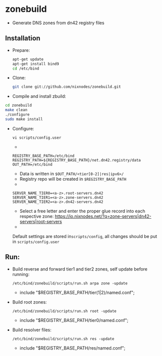 # zonebuild

* Generate DNS zones from dn42 registry files

## Installation
* Prepare:

  ```sh
  apt-get update
  apt-get install bind9
  cd /etc/bind
  ```
* Clone:

  ```sh
  git clone git://github.com/nixnodes/zonebuild.git
  ```
  
* Compile and install zbuild:

 ```sh
 cd zonebuild
 make clean
 ./configure
 sudo make install
 ```
 
* Configure:
  
  `vi scripts/config.user`

  -
 
  ```
  REGISTRY_BASE_PATH=/etc/bind
  REGISTRY_PATH=${REGISTRY_BASE_PATH}/net.dn42.registry/data
  OUT_PATH=/etc/bind
  ```

  * Data is written in `$OUT_PATH/<tier[0-2]|res|ipv6>/`
  * Registry repo will be created in `$REGISTRY_BASE_PATH`
  
  -

  ```
  SERVER_NAME_TIER0=<a-z>.root-servers.dn42
  SERVER_NAME_TIER1=<a-z>.zone-servers.dn42
  SERVER_NAME_TIER2=<a-z>.dn42-servers.dn42
  ```
  
  * Select a free letter and enter the proper glue record into each respective zone: https://io.nixnodes.net/?q=zone-servers|dn42-servers|root-servers
  
  -
  
  Default settings are stored in`scripts/config`, all changes should be put in `scripts/config.user`

## Run:

* Build reverse and forward tier1 and tier2 zones, self update before running:

  `/etc/bind/zonebuild/scripts/run.sh arpa zone -update`
  
  * include "$REGISTRY_BASE_PATH/tier(1|2)/named.conf";
  
* Build root zones:
  
  `/etc/bind/zonebuild/scripts/run.sh root -update` 

  * include "$REGISTRY_BASE_PATH/tier0/named.conf";

* Build resolver files:
  
  `/etc/bind/zonebuild/scripts/run.sh res -update` 

  * include "$REGISTRY_BASE_PATH/res/named.conf";